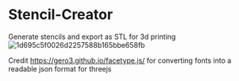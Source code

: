 # Stencil-Creator
Generate stencils and export as STL for 3d printing
![1d695c5f0026d2257588b165bbe658fb](https://user-images.githubusercontent.com/65455664/221744333-77e9adc5-0484-4a88-b296-051519fde50a.png)


Credit https://gero3.github.io/facetype.js/ for converting fonts into a readable json format for threejs
